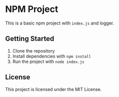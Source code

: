 # NPM Project

This is a basic npm project with `index.js` and logger.

## Getting Started

1. Clone the repository
2. Install dependencies with `npm install`
3. Run the project with `node index.js`

## License

This project is licensed under the MIT License.
